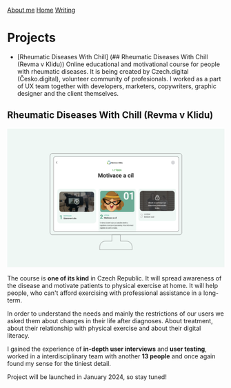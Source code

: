[About me](../about.md)
  [Home](../index.md)
  [Writing](../writing/index.md)

 
 # Projects

- [Rheumatic Diseases With Chill] (## Rheumatic Diseases With Chill (Revma v Klidu))
  Online educational and motivational course for people with rheumatic diseases. It is being created by Czech.digital (Česko.digital), volunteer community of profesionals. I worked as a part of UX team together with developers, marketers, copywriters, graphic designer and the client themselves.


## Rheumatic Diseases With Chill (Revma v Klidu)

![!<-- add alt text -->](../imgs/revma-v-klidu.png)

The course is **one of its kind** in Czech Republic. It will spread awareness of the disease and motivate patients to physical exercise at home. It will help people, who can't afford exercising with professional assistance in a long-term.

In order to understand the needs and mainly the restrictions of our users we asked them about changes in their life after diagnoses. About treatment, about their relationship with physical exercise and about their digital literacy.

I gained the experience of **in-depth user interviews** and **user testing**, worked in a interdisciplinary team with another **13 people** and once again found my sense for the tiniest detail.

Project will be launched in January 2024, so stay tuned!
